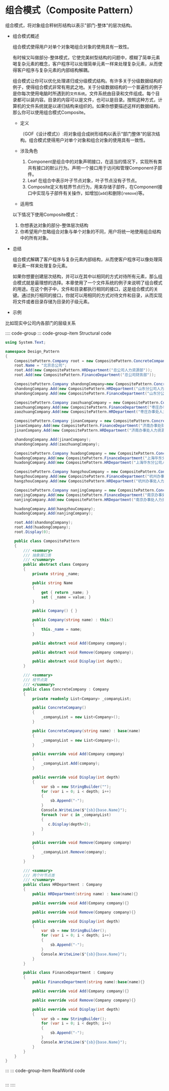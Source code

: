 # 组合模式（Composite Pattern）

组合模式，将对象组合秤树形结构以表示"部门-整体"的层次结构。

- 组合模式概述

  组合模式使得用户对单个对象喝组合对象的使用具有一致性。

  有时候又叫做部分-整体模式，它使完美树型结构的问题中，模糊了简单元素喝复杂元素的概念，客户程序可以处理简单元素一样来处理复杂元素，从而使得客户程序与复杂元素的内部结构解耦。

  组合模式让你可以优化处理递归或分级模式结构。有许多关于分级数据结构的例子，使得组合模式非常有用武之地。关于分级数据结构的一个普遍性的例子是你每次使用电脑时所遇到的`文件系统`。文件系统由目录和文件组成。每个目录都可以装内容。目录的内容可以是文件，也可以是目录。按照这种方式，计算机的文件系统就是以递归结构来组织的。如果你想要描述这样的数据结构，那么你可以使用组合模式Composite。

  - 定义

    （GOF《设计模式》）:将对象组合成树形结构以表示“部门整体“的层次结构。组合模式使得用户对单个对象和组合对象的使用具有一致性。

  - 涉及角色

    1. Component是组合中的对象声明接口，在适当的情况下，实现所有类共有接口的默认行为。声明一个接口用于访问和管理Component子部件。
    2. Leaf 在组合中表示叶子节点对象，叶子节点没有子节点。
    3. Composite定义有枝界节点行为，用来存储子部件，在Component接口中实现与子部件有关操作，如增加(`add`)和删除(`remove`)等。

  - 适用性

  以下情况下使用Composite模式：

    1. 你想表达对象的部分-整体层次结构
    2. 你希望用户忽略组合对象与单个对象的不同，用户将统一地使用组合结构中的所有对象。

- 总结

  组合模式解耦了客户程序与复杂元素内部结构，从而使客户程序可以像处理简单元素一样来处理复杂元素。

  如果你想要创建层次结构，并可以在其中以相同的方式对待所有元素，那么组合模式就是最理想的选择。本章使用了一个文件系统的例子来说明了组合模式的用途。在这个例子中，文件和目录都执行相同的接口，这是组合模式的关键。通过执行相同的接口，你就可以用相同的方式对待文件和目录，从而实现将文件或者目录存储为目录的子级元素。

- 示例

比如现实中公司内各部门的层级关系

:::: code-group
::: code-group-item Structural code

```cs
using System.Text;

namespace Design_Pattern
{
    CompositePattern.Company root = new CompositePattern.ConcreteCompany();
    root.Name = "北京总公司";
    root.Add(new CompositePattern.HRDepartment("总公司人力资源部"));
    root.Add(new CompositePattern.FinanceDepartment("总公司财务部"));

    CompositePattern.Company shandongCompany=new CompositePattern.ConcreteCompany("山东分公司");
    shandongCompany.Add(new CompositePattern.HRDepartment("山东分公司人力资源部"));
    shandongCompany.Add(new CompositePattern.FinanceDepartment("山东分公司财务部"));

    CompositePattern.Company zaozhuangCompany = new CompositePattern.ConcreteCompany("枣庄办事处");
    zaozhuangCompany.Add(new CompositePattern.FinanceDepartment("枣庄办事处财务部"));
    zaozhuangCompany.Add(new CompositePattern.HRDepartment("枣庄办事处人力资源部"));

    CompositePattern.Company jinanCompany = new CompositePattern.ConcreteCompany("济南办事处");
    jinanCompany.Add(new CompositePattern.FinanceDepartment("济南办事处财务部"));
    jinanCompany.Add(new CompositePattern.HRDepartment("济南办事处人力资源部"));

    shandongCompany.Add(jinanCompany);
    shandongCompany.Add(zaozhuangCompany);

    CompositePattern.Company huadongCompany = new CompositePattern.ConcreteCompany("上海华东分公司");
    huadongCompany.Add(new CompositePattern.FinanceDepartment("上海华东分公司财务部"));
    huadongCompany.Add(new CompositePattern.HRDepartment("上海华东分公司人力资源部"));

    CompositePattern.Company hangzhouCompany = new CompositePattern.ConcreteCompany("杭州办事处");
    hangzhouCompany.Add(new CompositePattern.FinanceDepartment("杭州办事处财务部"));
    hangzhouCompany.Add(new CompositePattern.HRDepartment("杭州办事处人力资源部"));

    CompositePattern.Company nanjingCompany = new CompositePattern.ConcreteCompany("南京办事处");
    nanjingCompany.Add(new CompositePattern.FinanceDepartment("南京办事处财务部"));
    nanjingCompany.Add(new CompositePattern.HRDepartment("南京办事处人力资源部"));

    huadongCompany.Add(hangzhouCompany);
    huadongCompany.Add(nanjingCompany);

    root.Add(shandongCompany);
    root.Add(huadongCompany);
    root.Display(0);

    public class CompositePattern
    {
        /// <summary>
        /// 抽象接口类
        /// </summary>
        public abstract class Company
        {
            private string _name;

            public string Name
            {
                get { return _name; }
                set { _name = value; }
            }

            public Company() { }

            public Company(string name) : this()
            {
                this._name = name;
            }

            public abstract void Add(Company company);

            public abstract void Remove(Company company);

            public abstract void Display(int depth);
        }

        /// <summary>
        /// 枝节点类
        /// </summary>
        public class ConcreteCompany : Company
        {
            private readonly List<Company> _companyList;

            public ConcreteCompany()
            {
                _companyList = new List<Company>();
            }

            public ConcreteCompany(string name) : base(name)
            {
                _companyList = new List<Company>();
            }

            public override void Add(Company company)
            {
                _companyList.Add(company);
            }

            public override void Display(int depth)
            {
                var sb = new StringBuilder("");
                for (var i = 0; i < depth; i++)
                {
                    sb.Append("-");
                }
                Console.WriteLine($"{sb}{base.Name}");
                foreach (var c in _companyList)
                {
                   c.Display(depth+2);
                }
            }

            public override void Remove(Company company)
            {
                _companyList.Remove(company);
            }
        }

        /// <summary>
        /// 两个叶节点类
        /// </summary>
        public class HRDepartment : Company
        {
            public HRDepartment(string name) : base(name){}

            public override void Add(Company company){}

            public override void Remove(Company company){}

            public override void Display(int depth)
            {
                var sb = new StringBuilder();
                for (var i = 0; i < depth; i++)
                {
                    sb.Append("-");
                }
                Console.WriteLine($"{sb}{base.Name}");
            }
        }

        public class FinanceDepartment : Company
        {
            public FinanceDepartment(string name):base(name){}

            public override void Add(Company company){}

            public override void Remove(Company company){}

            public override void Display(int depth)
            {
                var sb = new StringBuilder();
                for (var i = 0; i < depth; i++)
                {
                    sb.Append("-");
                }
                Console.WriteLine($"{sb}{base.Name}");
            }
        }
    }
}
```

:::
::: code-group-item RealWorld code

```cs
```

:::
::::
